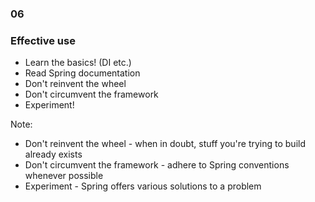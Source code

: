 
<h3 class="chapter-number">06</h3>

### Effective use

* Learn the basics! (DI etc.)
* Read Spring documentation
* Don't reinvent the wheel
* Don't circumvent the framework
* Experiment!

Note:

* Don't reinvent the wheel - when in doubt, stuff you're trying to build already exists
* Don't circumvent the framework - adhere to Spring conventions whenever possible
* Experiment - Spring offers various solutions to a problem
